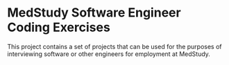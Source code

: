 # MedStudy Software Engineer Coding Exercises

This project contains a set of projects that can be used for the purposes of interviewing software or other engineers for employment at MedStudy.

